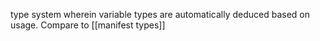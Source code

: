 type system wherein variable types are automatically deduced based on usage. Compare to [[manifest types]]